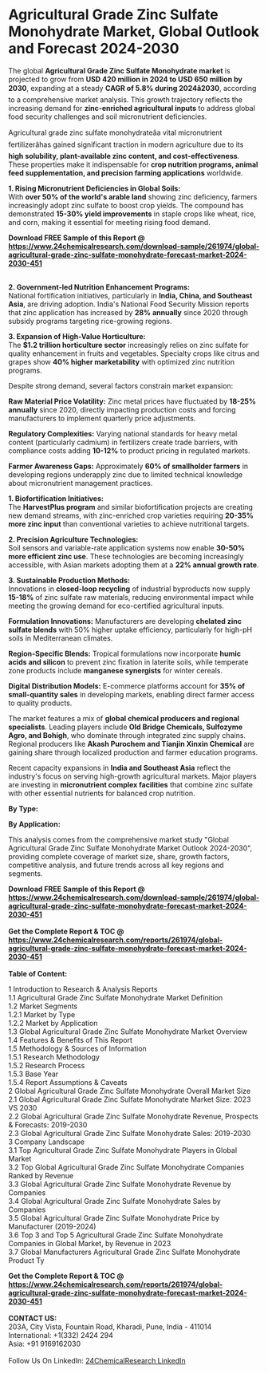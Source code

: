 <h1>Agricultural Grade Zinc Sulfate Monohydrate Market, Global Outlook and Forecast 2024-2030</h1><p>The global <strong>Agricultural Grade Zinc Sulfate Monohydrate market</strong> is projected to grow from <strong>USD 420 million in 2024 to USD 650 million by 2030</strong>, expanding at a steady <strong>CAGR of 5.8% during 2024â2030</strong>, according to a comprehensive market analysis. This growth trajectory reflects the increasing demand for <strong>zinc-enriched agricultural inputs</strong> to address global food security challenges and soil micronutrient deficiencies.</p><p>Agricultural grade zinc sulfate monohydrateâa vital micronutrient fertilizerâhas gained significant traction in modern agriculture due to its <strong>high solubility, plant-available zinc content, and cost-effectiveness</strong>. These properties make it indispensable for <strong>crop nutrition programs, animal feed supplementation, and precision farming applications</strong> worldwide.</p><p><strong>1. Rising Micronutrient Deficiencies in Global Soils:</strong><br>
With <strong>over 50% of the world's arable land</strong> showing zinc deficiency, farmers increasingly adopt zinc sulfate to boost crop yields. The compound has demonstrated <strong>15-30% yield improvements</strong> in staple crops like wheat, rice, and corn, making it essential for meeting rising food demand.</p><div><b>Download FREE Sample of this Report @ 
            <a href="https://www.24chemicalresearch.com/download-sample/261974/global-agricultural-grade-zinc-sulfate-monohydrate-forecast-market-2024-2030-451">
            https://www.24chemicalresearch.com/download-sample/261974/global-agricultural-grade-zinc-sulfate-monohydrate-forecast-market-2024-2030-451</a></b></div><br><p><strong>2. Government-led Nutrition Enhancement Programs:</strong><br>
National fortification initiatives, particularly in <strong>India, China, and Southeast Asia</strong>, are driving adoption. India's National Food Security Mission reports that zinc application has increased by <strong>28% annually</strong> since 2020 through subsidy programs targeting rice-growing regions.</p><p><strong>3. Expansion of High-Value Horticulture:</strong><br>
The <strong>$1.2 trillion horticulture sector</strong> increasingly relies on zinc sulfate for quality enhancement in fruits and vegetables. Specialty crops like citrus and grapes show <strong>40% higher marketability</strong> with optimized zinc nutrition programs.</p><p>Despite strong demand, several factors constrain market expansion:</p><p><strong>Raw Material Price Volatility:</strong> Zinc metal prices have fluctuated by <strong>18-25% annually</strong> since 2020, directly impacting production costs and forcing manufacturers to implement quarterly price adjustments.</p><p><strong>Regulatory Complexities:</strong> Varying national standards for heavy metal content (particularly cadmium) in fertilizers create trade barriers, with compliance costs adding <strong>10-12%</strong> to product pricing in regulated markets.</p><p><strong>Farmer Awareness Gaps:</strong> Approximately <strong>60% of smallholder farmers</strong> in developing regions underapply zinc due to limited technical knowledge about micronutrient management practices.</p><p><strong>1. Biofortification Initiatives:</strong><br>
The <strong>HarvestPlus program</strong> and similar biofortification projects are creating new demand streams, with zinc-enriched crop varieties requiring <strong>20-35% more zinc input</strong> than conventional varieties to achieve nutritional targets.</p><p><strong>2. Precision Agriculture Technologies:</strong><br>
Soil sensors and variable-rate application systems now enable <strong>30-50% more efficient zinc use</strong>. These technologies are becoming increasingly accessible, with Asian markets adopting them at a <strong>22% annual growth rate</strong>.</p><p><strong>3. Sustainable Production Methods:</strong><br>
Innovations in <strong>closed-loop recycling</strong> of industrial byproducts now supply <strong>15-18%</strong> of zinc sulfate raw materials, reducing environmental impact while meeting the growing demand for eco-certified agricultural inputs.</p><p><strong>Formulation Innovations:</strong> Manufacturers are developing <strong>chelated zinc sulfate blends</strong> with 50% higher uptake efficiency, particularly for high-pH soils in Mediterranean climates.</p><p><strong>Region-Specific Blends:</strong> Tropical formulations now incorporate <strong>humic acids and silicon</strong> to prevent zinc fixation in laterite soils, while temperate zone products include <strong>manganese synergists</strong> for winter cereals.</p><p><strong>Digital Distribution Models:</strong> E-commerce platforms account for <strong>35% of small-quantity sales</strong> in developing markets, enabling direct farmer access to quality products.</p><p>The market features a mix of <strong>global chemical producers and regional specialists</strong>. Leading players include <strong>Old Bridge Chemicals, Sulfozyme Agro, and Bohigh</strong>, who dominate through integrated zinc supply chains. Regional producers like <strong>Akash Purochem and Tianjin Xinxin Chemical</strong> are gaining share through localized production and farmer education programs.</p><p>Recent capacity expansions in <strong>India and Southeast Asia</strong> reflect the industry's focus on serving high-growth agricultural markets. Major players are investing in <strong>micronutrient complex facilities</strong> that combine zinc sulfate with other essential nutrients for balanced crop nutrition.</p><p><strong>By Type:</strong></p><p><strong>By Application:</strong></p><p>This analysis comes from the comprehensive market study "Global Agricultural Grade Zinc Sulfate Monohydrate Market Outlook 2024-2030", providing complete coverage of market size, share, growth factors, competitive analysis, and future trends across all key regions and segments.</p><div><b>Download FREE Sample of this Report @ 
            <a href="https://www.24chemicalresearch.com/download-sample/261974/global-agricultural-grade-zinc-sulfate-monohydrate-forecast-market-2024-2030-451">
            https://www.24chemicalresearch.com/download-sample/261974/global-agricultural-grade-zinc-sulfate-monohydrate-forecast-market-2024-2030-451</a></b></div><br><div><b>Get the Complete Report & TOC @ 
            <a href="https://www.24chemicalresearch.com/reports/261974/global-agricultural-grade-zinc-sulfate-monohydrate-forecast-market-2024-2030-451">
            https://www.24chemicalresearch.com/reports/261974/global-agricultural-grade-zinc-sulfate-monohydrate-forecast-market-2024-2030-451</a></b></div><br>
            <b>Table of Content:</b><p>1 Introduction to Research & Analysis Reports<br />
    1.1 Agricultural Grade Zinc Sulfate Monohydrate Market Definition<br />
    1.2 Market Segments<br />
        1.2.1 Market by Type<br />
        1.2.2 Market by Application<br />
    1.3 Global Agricultural Grade Zinc Sulfate Monohydrate Market Overview<br />
    1.4 Features & Benefits of This Report<br />
    1.5 Methodology & Sources of Information<br />
        1.5.1 Research Methodology<br />
        1.5.2 Research Process<br />
        1.5.3 Base Year<br />
        1.5.4 Report Assumptions & Caveats<br />
2 Global Agricultural Grade Zinc Sulfate Monohydrate Overall Market Size<br />
    2.1 Global Agricultural Grade Zinc Sulfate Monohydrate Market Size: 2023 VS 2030<br />
    2.2 Global Agricultural Grade Zinc Sulfate Monohydrate Revenue, Prospects & Forecasts: 2019-2030<br />
    2.3 Global Agricultural Grade Zinc Sulfate Monohydrate Sales: 2019-2030<br />
3 Company Landscape<br />
    3.1 Top Agricultural Grade Zinc Sulfate Monohydrate Players in Global Market<br />
    3.2 Top Global Agricultural Grade Zinc Sulfate Monohydrate Companies Ranked by Revenue<br />
    3.3 Global Agricultural Grade Zinc Sulfate Monohydrate Revenue by Companies<br />
    3.4 Global Agricultural Grade Zinc Sulfate Monohydrate Sales by Companies<br />
    3.5 Global Agricultural Grade Zinc Sulfate Monohydrate Price by Manufacturer (2019-2024)<br />
    3.6 Top 3 and Top 5 Agricultural Grade Zinc Sulfate Monohydrate Companies in Global Market, by Revenue in 2023<br />
    3.7 Global Manufacturers Agricultural Grade Zinc Sulfate Monohydrate Product Ty</p><div><b>Get the Complete Report & TOC @ 
            <a href="https://www.24chemicalresearch.com/reports/261974/global-agricultural-grade-zinc-sulfate-monohydrate-forecast-market-2024-2030-451">
            https://www.24chemicalresearch.com/reports/261974/global-agricultural-grade-zinc-sulfate-monohydrate-forecast-market-2024-2030-451</a></b></div><br><b>CONTACT US:</b><br>
            203A, City Vista, Fountain Road, Kharadi, Pune, India - 411014<br>
            International: +1(332) 2424 294<br>
            Asia: +91 9169162030 <br><br>
            Follow Us On LinkedIn: <a href="https://www.linkedin.com/company/24chemicalresearch/">24ChemicalResearch LinkedIn</a>